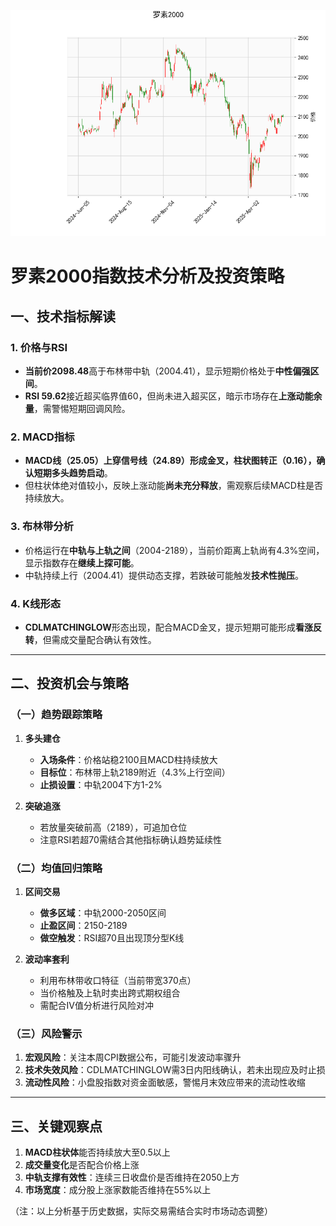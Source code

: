 ![图](RTY.png)



# 罗素2000指数技术分析及投资策略

## 一、技术指标解读

### 1. 价格与RSI
- **当前价2098.48**高于布林带中轨（2004.41），显示短期价格处于**中性偏强区间**。
- **RSI 59.62**接近超买临界值60，但尚未进入超买区，暗示市场存在**上涨动能余量**，需警惕短期回调风险。

### 2. MACD指标
- **MACD线（25.05）上穿信号线（24.89）**形成金叉，柱状图转正（0.16），确认**短期多头趋势启动**。
- 但柱状体绝对值较小，反映上涨动能**尚未充分释放**，需观察后续MACD柱是否持续放大。

### 3. 布林带分析
- 价格运行在**中轨与上轨之间**（2004-2189），当前价距离上轨尚有4.3%空间，显示指数存在**继续上探可能**。
- 中轨持续上行（2004.41）提供动态支撑，若跌破可能触发**技术性抛压**。

### 4. K线形态
- **CDLMATCHINGLOW**形态出现，配合MACD金叉，提示短期可能形成**看涨反转**，但需成交量配合确认有效性。

---

## 二、投资机会与策略

### （一）趋势跟踪策略
1. **多头建仓**
   - **入场条件**：价格站稳2100且MACD柱持续放大
   - **目标位**：布林带上轨2189附近（4.3%上行空间）
   - **止损设置**：中轨2004下方1-2%

2. **突破追涨**
   - 若放量突破前高（2189），可追加仓位
   - 注意RSI若超70需结合其他指标确认趋势延续性

### （二）均值回归策略
1. **区间交易**
   - **做多区域**：中轨2000-2050区间
   - **止盈区间**：2150-2189
   - **做空触发**：RSI超70且出现顶分型K线

2. **波动率套利**
   - 利用布林带收口特征（当前带宽370点）
   - 当价格触及上轨时卖出跨式期权组合
   - 需配合IV值分析进行风险对冲

### （三）风险警示
1. **宏观风险**：关注本周CPI数据公布，可能引发波动率骤升
2. **技术失效风险**：CDLMATCHINGLOW需3日内阳线确认，若未出现应及时止损
3. **流动性风险**：小盘股指数对资金面敏感，警惕月末效应带来的流动性收缩

---

## 三、关键观察点
1. **MACD柱状体**能否持续放大至0.5以上
2. **成交量变化**是否配合价格上涨
3. **中轨支撑有效性**：连续三日收盘价是否维持在2050上方
4. **市场宽度**：成分股上涨家数能否维持在55%以上

（注：以上分析基于历史数据，实际交易需结合实时市场动态调整）